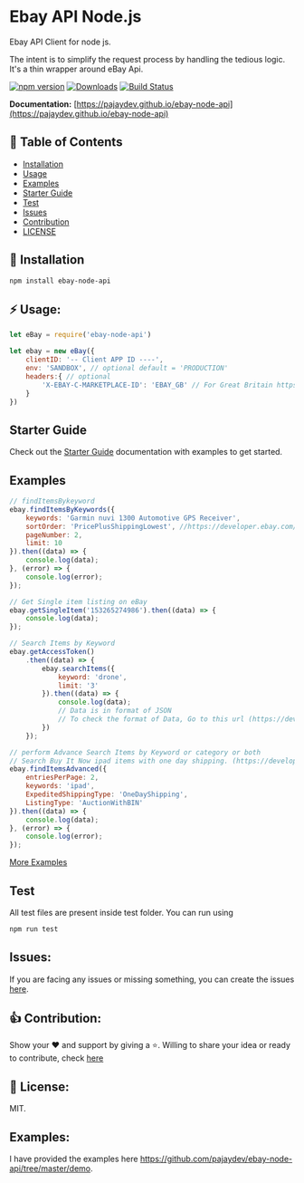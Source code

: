 # Ebay API Node.js

Ebay API Client for node js.

The intent is to simplify the request process by handling the tedious logic. It's a thin wrapper around eBay Api.

[![npm version](https://badge.fury.io/js/ebay-node-api.svg)](https://badge.fury.io/js/ebay-node-api)
[![Downloads](https://img.shields.io/npm/dt/ebay-node-api.svg)](https://img.shields.io/npm/dt/ebay-node-api.svg)
[![Build Status](https://travis-ci.org/pajaydev/ebay-node-api.svg?branch=master)](https://travis-ci.org/ajay2507/ebay-node-api)

**Documentation:** [https://pajaydev.github.io/ebay-node-api](https://pajaydev.github.io/ebay-node-api)

## 📒 Table of Contents

* [Installation](#installation)
* [Usage](#usage)
* [Examples](#examples)
* [Starter Guide](#starter-guide)
* [Test](#test)
* [Issues](#issues)
* [Contribution](#contribution)
* [LICENSE](#license)


## 🚚 Installation

```shell
npm install ebay-node-api
```

## ⚡️ Usage:

```javascript
let eBay = require('ebay-node-api')

let ebay = new eBay({
    clientID: '-- Client APP ID ----',
    env: 'SANDBOX', // optional default = 'PRODUCTION'
    headers:{ // optional
        'X-EBAY-C-MARKETPLACE-ID': 'EBAY_GB' // For Great Britain https://www.ebay.co.uk
    }
})
```

## Starter Guide

Check out the [Starter Guide](https://pajaydev.github.io/ebay-node-api) documentation with examples to get started.

## Examples

```javascript
// findItemsBykeyword
ebay.findItemsByKeywords({
    keywords: 'Garmin nuvi 1300 Automotive GPS Receiver',
    sortOrder: 'PricePlusShippingLowest', //https://developer.ebay.com/devzone/finding/callref/extra/fndcmpltditms.rqst.srtordr.html
    pageNumber: 2,
    limit: 10
}).then((data) => {
    console.log(data);
}, (error) => {
    console.log(error);
});

// Get Single item listing on eBay
ebay.getSingleItem('153265274986').then((data) => {
    console.log(data);
});

// Search Items by Keyword
ebay.getAccessToken()
    .then((data) => {
        ebay.searchItems({
            keyword: 'drone',
            limit: '3'
        }).then((data) => {
            console.log(data);
            // Data is in format of JSON
            // To check the format of Data, Go to this url (https://developer.ebay.com/api-     docs/buy/browse/resources/item_summary/methods/search#w4-w1-w4-SearchforItemsbyKeyword-0)
        })
    });

// perform Advance Search Items by Keyword or category or both
// Search Buy It Now ipad items with one day shipping. (https://developer.ebay.com/DevZone/finding/CallRef/findItemsAdvanced.html)
ebay.findItemsAdvanced({
    entriesPerPage: 2,
    keywords: 'ipad',
    ExpeditedShippingType: 'OneDayShipping',
    ListingType: 'AuctionWithBIN'
}).then((data) => {
    console.log(data);
}, (error) => {
    console.log(error);
});
```

[More Examples](https://pajaydev.github.io/ebay-node-api)

## Test
All test files are present inside test folder. You can run using

```javascript
npm run test
```
## Issues:
If you are facing any issues or missing something, you can create the issues [here](https://github.com/pajaydev/ebay-node-api/issues).

## 👍 Contribution:
Show your ❤️ and support by giving a ⭐. Willing to share your idea or ready to contribute, check [here](https://github.com/pajaydev/ebay-node-api/blob/master/CONTRIBUTING.md)

## 📝 License:
MIT.

## Examples:
I have provided the examples here
https://github.com/pajaydev/ebay-node-api/tree/master/demo.

